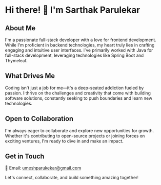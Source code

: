 # Hi there! 👋 I'm Sarthak Parulekar

## About Me
I'm a passionate full-stack developer with a love for frontend development. While I'm proficient in backend technologies, my heart truly lies in crafting engaging and intuitive user interfaces. I've primarily worked with Java for full-stack development, leveraging technologies like Spring Boot and Thymeleaf.

## What Drives Me
Coding isn't just a job for me—it's a deep-seated addiction fueled by passion. I thrive on the challenges and creativity that come with building software solutions, constantly seeking to push boundaries and learn new technologies.

## Open to Collaboration
I'm always eager to collaborate and explore new opportunities for growth. Whether it's contributing to open-source projects or joining forces on exciting ventures, I'm ready to dive in and make an impact.

## Get in Touch
📧 Email: umeshparukekar@gmail.com

Let's connect, collaborate, and build something amazing together!

<!---
sarthakdev143/sarthakdev143 is a ✨ special ✨ repository because its `README.md` (this file) appears on your GitHub profile.
You can click the Preview link to take a look at your changes.
--->
